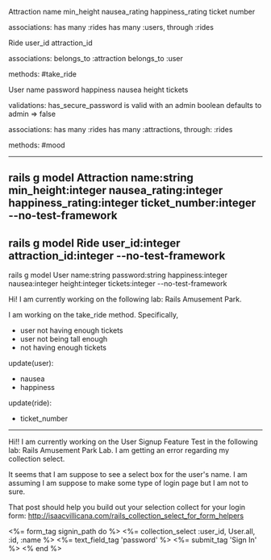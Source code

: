 Attraction
   name
   min_height
   nausea_rating
   happiness_rating
   ticket number

   associations:
     has many :rides
     has many :users, through :rides

Ride
  user_id
  attraction_id

  associations:
    belongs_to :attraction
    belongs_to :user

  methods:
    #take_ride

User
  name
  password
  happiness
  nausea
  height
  tickets

  validations:
      has_secure_password
      is valid with an admin boolean
      defaults to admin => false

  associations:
      has many :rides
      has many :attractions, through: :rides

  methods:
    #mood

-----------------------------------------

rails g model Attraction name:string min_height:integer nausea_rating:integer happiness_rating:integer ticket_number:integer --no-test-framework
------
rails g model Ride user_id:integer attraction_id:integer --no-test-framework
------
rails g model User name:string password:string happiness:integer nausea:integer height:integer tickets:integer --no-test-framework


Hi! I am currently working on the following lab: Rails Amusement Park.

I am working on the take_ride method. Specifically,
-  user not having enough tickets
-  user not being tall
 enough
- not having enough tickets

update(user):
-  nausea
- happiness

update(ride):
- ticket_number
---------------------

Hi!! I am currently working on the User Signup Feature Test in the following lab:
Rails Amusement Park Lab. I am getting an error regarding my collection select.


 It seems that I am suppose to see a select box for the user's name. I am assuming I am suppose to make some type of login page but I am not to sure.

That post should help you build out your selection collect for your login form:
http://isaacvillicana.com/rails_collection_select_for_form_helpers


<%= form_tag signin_path do %>
  <%= collection_select :user_id, User.all, :id, :name %>
  <%= text_field_tag 'password' %>
  <%= submit_tag 'Sign In' %>
<% end %>
